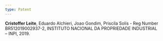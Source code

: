 ```yaml
---
type: Patent
---
```


<b>Cristoffer Leite</b>, Eduardo Alchieri, Joao Gondim, Priscila Solis - Reg Number BR512019002937-2, INSTITUTO NACIONAL DA PROPRIEDADE INDUSTRIAL – INPI, 2019.
